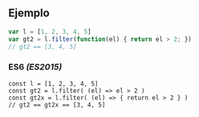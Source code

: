 ## Ejemplo

```js
var l = [1, 2, 3, 4, 5]
var gt2 = l.filter(function(el) { return el > 2; })
// gt2 == [3, 4, 5]
```

<div class="fragment">

<h3>ES6 <em>(ES2015)</em></h3>
<pre><code class="lang-js hljs javascript">const l = [1, 2, 3, 4, 5]
const gt2 = l.filter( (el) => el > 2 )
const gt2x = l.filter( (el) => { return el > 2 } )
// gt2 == gt2x == [3, 4, 5]
</code></pre>

</div>
